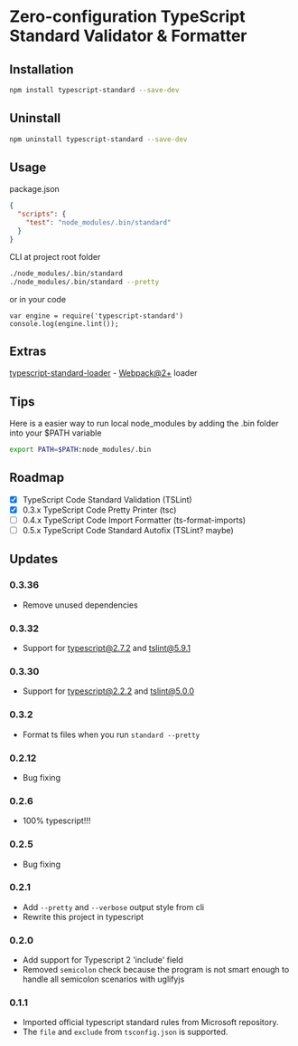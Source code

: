 # Zero-configuration TypeScript Standard Validator & Formatter

## Installation

```sh
npm install typescript-standard --save-dev
```

## Uninstall

```sh
npm uninstall typescript-standard --save-dev
```

## Usage

package.json

```json
{
  "scripts": {
    "test": "node_modules/.bin/standard"
  }
}

```

CLI at project root folder

```sh
./node_modules/.bin/standard
./node_modules/.bin/standard --pretty
```

or in your code

```node
var engine = require('typescript-standard')
console.log(engine.lint());
```

## Extras

[typescript-standard-loader](https://www.npmjs.com/package/typescript-standard-loader) - [Webpack@2+](https://www.npmjs.com/package/webpack) loader

## Tips

Here is a easier way to run local node_modules by adding the .bin folder into your $PATH variable

```sh
export PATH=$PATH:node_modules/.bin
```

## Roadmap
  * [x] TypeScript Code Standard Validation (TSLint)
  * [x] 0.3.x TypeScript Code Pretty Printer (tsc)
  * [ ] 0.4.x TypeScript Code Import Formatter (ts-format-imports)
  * [ ] 0.5.x TypeScript Code Standard Autofix (TSLint? maybe)

## Updates

### 0.3.36
  - Remove unused dependencies

### 0.3.32
  - Support for typescript@2.7.2 and tslint@5.9.1

### 0.3.30
  - Support for typescript@2.2.2 and tslint@5.0.0

### 0.3.2
  - Format ts files when you run `standard --pretty`

### 0.2.12
  - Bug fixing

### 0.2.6
  - 100% typescript!!!

### 0.2.5
  - Bug fixing

### 0.2.1
  - Add `--pretty` and `--verbose` output style from cli
  - Rewrite this project in typescript

### 0.2.0

  - Add support for Typescript 2 'include' field
  - Removed `semicolon` check because the program is not smart enough to handle all semicolon scenarios with uglifyjs

### 0.1.1

  - Imported official typescript standard rules from Microsoft repository.
  - The `file` and `exclude` from `tsconfig.json` is supported.
